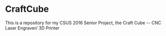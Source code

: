 # CraftCube
This is a repository for my  CSUS 2016 Senior Project, the Craft Cube -- CNC Laser Engraver/ 3D Printer 
